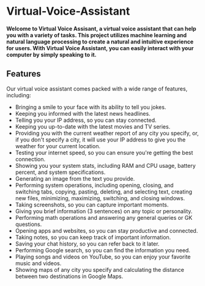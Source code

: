 # Virtual-Voice-Assistant

#### Welcome to Virtual Voice Assisant, a virtual voice assistant that can help you with a variety of tasks. This project utilizes machine learning and natural language processing to create a natural and intuitive experience for users. With Virtual Voice Assistant, you can easily interact with your computer by simply speaking to it.


## Features
Our virtual voice assistant comes packed with a wide range of features, including:
- Bringing a smile to your face with its ability to tell you jokes.
- Keeping you informed with the latest news headlines.
- Telling you your IP address, so you can stay connected.
- Keeping you up-to-date with the latest movies and TV series.
- Providing you with the current weather report of any city you specify, or, if you don't specify a city, it will use your IP address to give you the weather for your current location.
- Testing your internet speed, so you can ensure you're getting the best connection.
- Showing you your system stats, including RAM and CPU usage, battery percent, and system specifications.
- Generating an image from the text you provide.
- Performing system operations, including opening, closing, and switching tabs, copying, pasting, deleting, and selecting text, creating new files, minimizing, maximizing, switching, and closing windows.
- Taking screenshots, so you can capture important moments.
- Giving you brief information (3 sentences) on any topic or personality.
- Performing math operations and answering any general queries or GK questions.
- Opening apps and websites, so you can stay productive and connected.
- Taking notes, so you can keep track of important information.
- Saving your chat history, so you can refer back to it later.
- Performing Google search, so you can find the information you need.
- Playing songs and videos on YouTube, so you can enjoy your favorite music and videos.
- Showing maps of any city you specify and calculating the distance between two destinations in Google Maps.<br>




